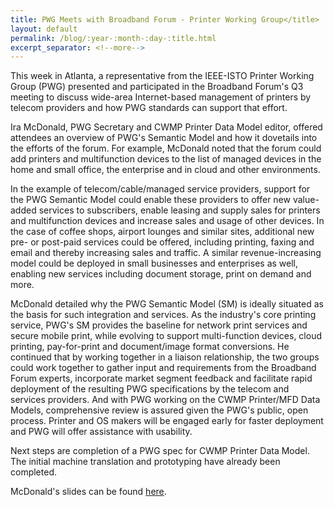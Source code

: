 ```yaml
---
title: PWG Meets with Broadband Forum - Printer Working Group</title>
layout: default
permalink: /blog/:year-:month-:day-:title.html
excerpt_separator: <!--more-->
---
```


This week in Atlanta, a representative from the IEEE-ISTO Printer Working Group (PWG) presented and participated in the Broadband Forum's Q3 meeting to discuss wide-area Internet-based management of printers by telecom providers and how PWG standards can support that effort.

<!--more-->

Ira McDonald, PWG Secretary and CWMP Printer Data Model editor, offered attendees an overview of PWG's Semantic Model and how it dovetails into the efforts of the forum. For example, McDonald noted that the forum could add printers and multifunction devices to the list of managed devices in the home and small office, the enterprise and in cloud and other environments.

In the example of telecom/cable/managed service providers, support for the PWG Semantic Model could enable these providers to offer new value-added services to subscribers, enable leasing and supply sales for printers and multifunction devices and increase sales and usage of other devices. In the case of coffee shops, airport lounges and similar sites, additional new pre- or post-paid services could be offered, including printing, faxing and email and thereby increasing sales and traffic. A similar revenue-increasing model could be deployed in small businesses and enterprises as well, enabling new services including document storage, print on demand and more.

McDonald detailed why the PWG Semantic Model (SM) is ideally situated as the basis for such integration and services. As the industry's core printing service, PWG's SM provides the baseline for network print services and secure mobile print, while evolving to support multi-function devices, cloud printing, pay-for-print and document/image format conversions. He continued that by working together in a liaison relationship, the two groups could work together to gather input and requirements from the Broadband Forum experts, incorporate market segment feedback and facilitate rapid deployment of the resulting PWG specifications by the telecom and services providers.  And with PWG working on the CWMP Printer/MFD Data Models, comprehensive review is assured given the PWG's public, open process. Printer and OS makers will be engaged early for faster deployment and PWG will offer assistance with usability.

Next steps are completion of a PWG spec for CWMP Printer Data Model. The initial machine translation and prototyping have already been completed.

McDonald's slides can be found [here](https://ftp.pwg.org/pub/pwg/mfd/white/bbf-sp-benefits-from-pwg-cwmp-printer-mfd-20130916-final.ppt).
